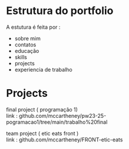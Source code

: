 # Estrutura do portfolio

A estutura é feita por : 
   - sobre mim
   - contatos
   - educação
   - skills
   - projects
   - experiencia de trabalho
   
# Projects

final project ( programação 1)\
link : github.com/mccartheney/pw23-25-pogramacao1/tree/main/trabalho%20final

team project ( etic eats front )\
link : github.com/mccartheney/FRONT-etic-eats
